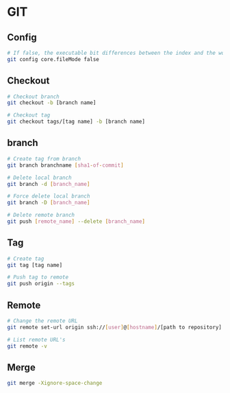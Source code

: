 # GIT

## Config

```bash
# If false, the executable bit differences between the index and the working copy are ignored; useful on broken filesystems like FAT.
git config core.fileMode false
```

## Checkout

```bash
# Checkout branch
git checkout -b [branch name]

# Checkout tag
git checkout tags/[tag name] -b [branch name]
```

## branch

```bash
# Create tag from branch
git branch branchname [sha1-of-commit]

# Delete local branch
git branch -d [branch_name]

# Force delete local branch
git branch -D [branch_name]

# Delete remote branch
git push [remote_name] --delete [branch_name]
```

## Tag

```bash
# Create tag
git tag [tag name]

# Push tag to remote
git push origin --tags
```

## Remote

```bash
# Change the remote URL
git remote set-url origin ssh://[user]@[hostname]/[path to repository]

# List remote URL's
git remote -v
```

## Merge

````bash
git merge -Xignore-space-change
````
